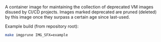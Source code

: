 A container image for maintaining the collection of
deprecated VM images disused by CI/CD projects.  Images
marked deprecated are pruned (deleted) by this image
once they surpass a certain age since last-used.

Example build (from repository root):

```bash
make imgprune IMG_SFX=example
```
